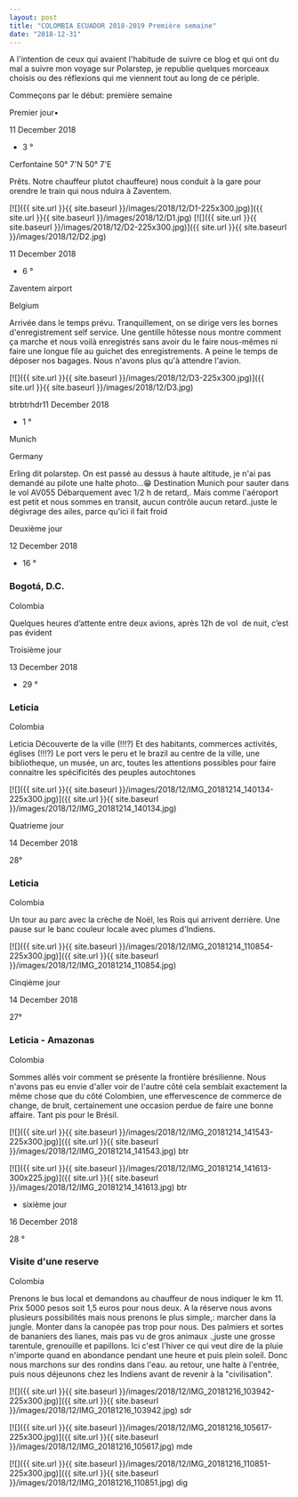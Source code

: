 ```yaml
---
layout: post
title: "COLOMBIA ECUADOR 2018-2019 Première semaine"
date: "2018-12-31"
---
```


A l'intention de ceux qui avaient l'habitude de suivre ce blog et qui ont du mal a suivre mon voyage sur Polarstep, je republie quelques morceaux choisis ou des réflexions qui me viennent tout au long de ce périple.

Commeçons par le début: première semaine

Premier jour•

11 December 2018

- 3 °

Cerfontaine 50° 7'N 50° 7'E

Prêts. Notre chauffeur plutot chauffeure) nous conduit à la gare pour orendre le train qui nous nduira à Zaventem.

[![]({{ site.url }}{{ site.baseurl }}/images/2018/12/D1-225x300.jpg)]({{ site.url }}{{ site.baseurl }}/images/2018/12/D1.jpg) [![]({{ site.url }}{{ site.baseurl }}/images/2018/12/D2-225x300.jpg)]({{ site.url }}{{ site.baseurl }}/images/2018/12/D2.jpg)

11 December 2018

- 6 °

Zaventem airport

Belgium

Arrivée dans le temps prévu. Tranquillement, on se dirige vers les bornes d'enregistrement self service. Une gentille hôtesse nous montre comment ça marche et nous voilà enregistrés sans avoir du le faire nous-mêmes ni faire une longue file au guichet des enregistrements. A peine le temps de déposer nos bagages. Nous n'avons plus qu'à attendre l'avion.

[![]({{ site.url }}{{ site.baseurl }}/images/2018/12/D3-225x300.jpg)]({{ site.url }}{{ site.baseurl }}/images/2018/12/D3.jpg)

btrbtrhdr11 December 2018

- 1 °

Munich

Germany

Erling dit polarstep. On est passé au dessus à haute altitude, je n'ai pas demandé au pilote une halte photo...😁 Destination Munich pour sauter dans le vol AV055 Débarquement avec 1/2 h de retard,. Mais comme l'aéroport est petit et nous sommes en transit, aucun contrôle aucun retard..juste le dégivrage des ailes, parce qu'ici il fait froid

Deuxième jour

12 December 2018

- 16 °

### Bogotá, D.C.

Colombia

Quelques heures d’attente entre deux avions, après 12h de vol  de nuit, c’est pas évident

Troisième jour

13 December 2018

- 29 °

### Leticia

Colombia

Leticia Découverte de la ville (!!!?) Et des habitants, commerces activités, églises (!!!?) Le port vers le peru et le brazil au centre de la ville, une bibliotheque, un musée, un arc, toutes les attentions possibles pour faire connaitre les spécificités des peuples autochtones

[![]({{ site.url }}{{ site.baseurl }}/images/2018/12/IMG_20181214_140134-225x300.jpg)]({{ site.url }}{{ site.baseurl }}/images/2018/12/IMG_20181214_140134.jpg)

Quatrieme jour

14 December 2018

28°

### Leticia

Colombia

Un tour au parc avec la crèche de Noël, les Rois qui arrivent derrière. Une pause sur le banc couleur locale avec plumes d'Indiens.

[![]({{ site.url }}{{ site.baseurl }}/images/2018/12/IMG_20181214_110854-225x300.jpg)]({{ site.url }}{{ site.baseurl }}/images/2018/12/IMG_20181214_110854.jpg)

Cinqième jour

14 December 2018

27°

### Leticia - Amazonas

Colombia

Sommes allés voir comment se présente la frontière brésilienne. Nous n'avons pas eu envie d'aller voir de l'autre côté cela semblait exactement la même chose que du côté Colombien, une effervescence de commerce de change, de bruit, certainement une occasion perdue de faire une bonne affaire. Tant pis pour le Brésil.

[![]({{ site.url }}{{ site.baseurl }}/images/2018/12/IMG_20181214_141543-225x300.jpg)]({{ site.url }}{{ site.baseurl }}/images/2018/12/IMG_20181214_141543.jpg) btr

[![]({{ site.url }}{{ site.baseurl }}/images/2018/12/IMG_20181214_141613-300x225.jpg)]({{ site.url }}{{ site.baseurl }}/images/2018/12/IMG_20181214_141613.jpg) btr

- sixième jour

16 December 2018

28 °

### Visite d'une reserve

Colombia

Prenons le bus local et demandons au chauffeur de nous indiquer le km 11. Prix 5000 pesos soit 1,5 euros pour nous deux. A la réserve nous avons plusieurs possibilités mais nous prenons le plus simple,: marcher dans la jungle. Monter dans la canopée pas trop pour nous. Des palmiers et sortes de bananiers des lianes, mais pas vu de gros animaux .,juste une grosse tarentule, grenouille et papillons. Ici c'est l'hiver ce qui veut dire de la pluie n'importe quand en abondance pendant une heure et puis plein soleil. Donc nous marchons sur des rondins dans l'eau. au retour, une halte à l'entrée, puis nous déjeunons chez les Indiens avant de revenir à la "civilisation".

[![]({{ site.url }}{{ site.baseurl }}/images/2018/12/IMG_20181216_103942-225x300.jpg)]({{ site.url }}{{ site.baseurl }}/images/2018/12/IMG_20181216_103942.jpg) sdr

[![]({{ site.url }}{{ site.baseurl }}/images/2018/12/IMG_20181216_105617-225x300.jpg)]({{ site.url }}{{ site.baseurl }}/images/2018/12/IMG_20181216_105617.jpg) mde

[![]({{ site.url }}{{ site.baseurl }}/images/2018/12/IMG_20181216_110851-225x300.jpg)]({{ site.url }}{{ site.baseurl }}/images/2018/12/IMG_20181216_110851.jpg) dig
